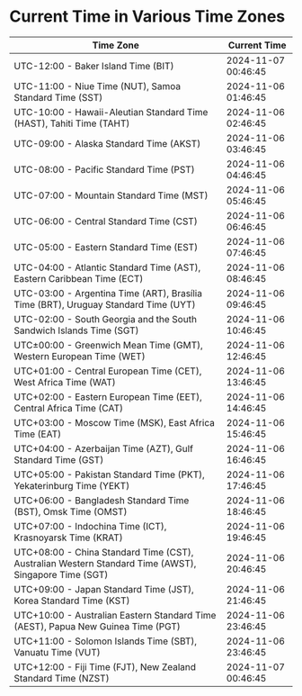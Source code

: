 # Current Time in Various Time Zones

| Time Zone | Current Time |
|-----------|--------------|
| UTC-12:00 - Baker Island Time (BIT) | 2024-11-07 00:46:45 |
| UTC-11:00 - Niue Time (NUT), Samoa Standard Time (SST) | 2024-11-06 01:46:45 |
| UTC-10:00 - Hawaii-Aleutian Standard Time (HAST), Tahiti Time (TAHT) | 2024-11-06 02:46:45 |
| UTC-09:00 - Alaska Standard Time (AKST) | 2024-11-06 03:46:45 |
| UTC-08:00 - Pacific Standard Time (PST) | 2024-11-06 04:46:45 |
| UTC-07:00 - Mountain Standard Time (MST) | 2024-11-06 05:46:45 |
| UTC-06:00 - Central Standard Time (CST) | 2024-11-06 06:46:45 |
| UTC-05:00 - Eastern Standard Time (EST) | 2024-11-06 07:46:45 |
| UTC-04:00 - Atlantic Standard Time (AST), Eastern Caribbean Time (ECT) | 2024-11-06 08:46:45 |
| UTC-03:00 - Argentina Time (ART), Brasília Time (BRT), Uruguay Standard Time (UYT) | 2024-11-06 09:46:45 |
| UTC-02:00 - South Georgia and the South Sandwich Islands Time (SGT) | 2024-11-06 10:46:45 |
| UTC±00:00 - Greenwich Mean Time (GMT), Western European Time (WET) | 2024-11-06 12:46:45 |
| UTC+01:00 - Central European Time (CET), West Africa Time (WAT) | 2024-11-06 13:46:45 |
| UTC+02:00 - Eastern European Time (EET), Central Africa Time (CAT) | 2024-11-06 14:46:45 |
| UTC+03:00 - Moscow Time (MSK), East Africa Time (EAT) | 2024-11-06 15:46:45 |
| UTC+04:00 - Azerbaijan Time (AZT), Gulf Standard Time (GST) | 2024-11-06 16:46:45 |
| UTC+05:00 - Pakistan Standard Time (PKT), Yekaterinburg Time (YEKT) | 2024-11-06 17:46:45 |
| UTC+06:00 - Bangladesh Standard Time (BST), Omsk Time (OMST) | 2024-11-06 18:46:45 |
| UTC+07:00 - Indochina Time (ICT), Krasnoyarsk Time (KRAT) | 2024-11-06 19:46:45 |
| UTC+08:00 - China Standard Time (CST), Australian Western Standard Time (AWST), Singapore Time (SGT) | 2024-11-06 20:46:45 |
| UTC+09:00 - Japan Standard Time (JST), Korea Standard Time (KST) | 2024-11-06 21:46:45 |
| UTC+10:00 - Australian Eastern Standard Time (AEST), Papua New Guinea Time (PGT) | 2024-11-06 23:46:45 |
| UTC+11:00 - Solomon Islands Time (SBT), Vanuatu Time (VUT) | 2024-11-06 23:46:45 |
| UTC+12:00 - Fiji Time (FJT), New Zealand Standard Time (NZST) | 2024-11-07 00:46:45 |
